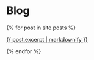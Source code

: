 ---
---
# Blog
{% for post in site.posts %}
<a href="{{ post.url }}"><p>{{ post.excerpt | markdownify }}</p></a>
{% endfor %}
